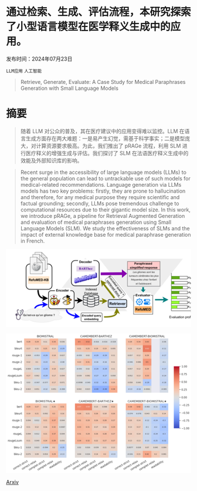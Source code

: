 # 通过检索、生成、评估流程，本研究探索了小型语言模型在医学释义生成中的应用。

发布时间：2024年07月23日

`LLM应用` `人工智能`

> Retrieve, Generate, Evaluate: A Case Study for Medical Paraphrases Generation with Small Language Models

# 摘要

> 随着 LLM 对公众的普及，其在医疗建议中的应用变得难以监控。LLM 在语言生成方面存在两大难题：一是易产生幻觉，需基于科学事实；二是模型庞大，对计算资源要求极高。为此，我们推出了 pRAGe 流程，利用 SLM 进行医疗释义的增强生成与评估。我们探讨了 SLM 在法语医疗释义生成中的效能及外部知识库的影响。

> Recent surge in the accessibility of large language models (LLMs) to the general population can lead to untrackable use of such models for medical-related recommendations. Language generation via LLMs models has two key problems: firstly, they are prone to hallucination and therefore, for any medical purpose they require scientific and factual grounding; secondly, LLMs pose tremendous challenge to computational resources due to their gigantic model size. In this work, we introduce pRAGe, a pipeline for Retrieval Augmented Generation and evaluation of medical paraphrases generation using Small Language Models (SLM). We study the effectiveness of SLMs and the impact of external knowledge base for medical paraphrase generation in French.

![通过检索、生成、评估流程，本研究探索了小型语言模型在医学释义生成中的应用。](../../../paper_images/2407.16565/x1.png)

![通过检索、生成、评估流程，本研究探索了小型语言模型在医学释义生成中的应用。](../../../paper_images/2407.16565/x2.png)

[Arxiv](https://arxiv.org/abs/2407.16565)